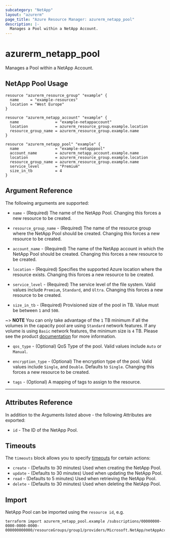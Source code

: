 ```yaml
---
subcategory: "NetApp"
layout: "azurerm"
page_title: "Azure Resource Manager: azurerm_netapp_pool"
description: |-
  Manages a Pool within a NetApp Account.
---
```


# azurerm_netapp_pool

Manages a Pool within a NetApp Account.

## NetApp Pool Usage

```hcl
resource "azurerm_resource_group" "example" {
  name     = "example-resources"
  location = "West Europe"
}

resource "azurerm_netapp_account" "example" {
  name                = "example-netappaccount"
  location            = azurerm_resource_group.example.location
  resource_group_name = azurerm_resource_group.example.name
}

resource "azurerm_netapp_pool" "example" {
  name                = "example-netapppool"
  account_name        = azurerm_netapp_account.example.name
  location            = azurerm_resource_group.example.location
  resource_group_name = azurerm_resource_group.example.name
  service_level       = "Premium"
  size_in_tb          = 4
}
```

## Argument Reference

The following arguments are supported:

* `name` - (Required) The name of the NetApp Pool. Changing this forces a new resource to be created.

* `resource_group_name` - (Required) The name of the resource group where the NetApp Pool should be created. Changing this forces a new resource to be created.

* `account_name` - (Required) The name of the NetApp account in which the NetApp Pool should be created. Changing this forces a new resource to be created.

* `location` - (Required) Specifies the supported Azure location where the resource exists. Changing this forces a new resource to be created.

* `service_level` - (Required) The service level of the file system. Valid values include `Premium`, `Standard`, and `Ultra`. Changing this forces a new resource to be created.

* `size_in_tb` - (Required) Provisioned size of the pool in TB. Value must be between `1` and `500`.

~> **NOTE** You can only take advantage of the `1` TB minimum if all the volumes in the capacity pool are using `Standard` network features. If any volume is using `Basic` network features, the minimum size is `4` TB. Please see the product [documentation](https://learn.microsoft.com/azure/azure-netapp-files/azure-netapp-files-set-up-capacity-pool) for more information.

* `qos_type` - (Optional) QoS Type of the pool. Valid values include `Auto` or `Manual`.

* `encryption_type` - (Optional) The encryption type of the pool. Valid values include `Single`, and `Double`. Defaults to `Single`. Changing this forces a new resource to be created.

* `tags` - (Optional) A mapping of tags to assign to the resource.

---

## Attributes Reference

In addition to the Arguments listed above - the following Attributes are exported:

* `id` - The ID of the NetApp Pool.

## Timeouts

The `timeouts` block allows you to specify [timeouts](https://www.terraform.io/language/resources/syntax#operation-timeouts) for certain actions:

* `create` - (Defaults to 30 minutes) Used when creating the NetApp Pool.
* `update` - (Defaults to 30 minutes) Used when updating the NetApp Pool.
* `read` - (Defaults to 5 minutes) Used when retrieving the NetApp Pool.
* `delete` - (Defaults to 30 minutes) Used when deleting the NetApp Pool.

## Import

NetApp Pool can be imported using the `resource id`, e.g.

```shell
terraform import azurerm_netapp_pool.example /subscriptions/00000000-0000-0000-0000-000000000000/resourceGroups/group1/providers/Microsoft.NetApp/netAppAccounts/account1/capacityPools/pool1
```
